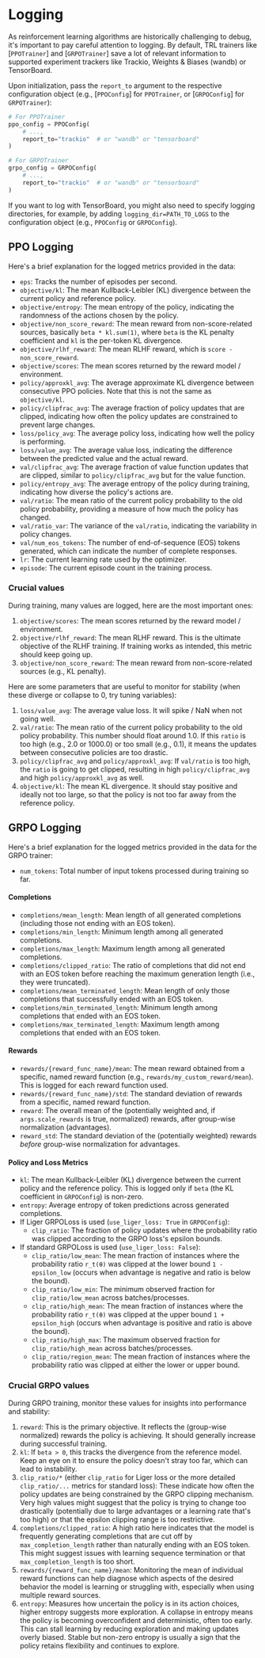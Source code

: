 # Logging

As reinforcement learning algorithms are historically challenging to debug, it's important to pay careful attention to logging.
By default, TRL trainers like [`PPOTrainer`] and [`GRPOTrainer`] save a lot of relevant information to supported experiment trackers like Trackio, Weights & Biases (wandb) or TensorBoard.

Upon initialization, pass the `report_to` argument to the respective configuration object (e.g., [`PPOConfig`] for `PPOTrainer`, or [`GRPOConfig`] for `GRPOTrainer`):

```python
# For PPOTrainer
ppo_config = PPOConfig(
    # ...,
    report_to="trackio"  # or "wandb" or "tensorboard"
)

# For GRPOTrainer
grpo_config = GRPOConfig(
    # ...,
    report_to="trackio"  # or "wandb" or "tensorboard"
)
```

If you want to log with TensorBoard, you might also need to specify logging directories, for example, by adding `logging_dir=PATH_TO_LOGS` to the configuration object (e.g., `PPOConfig` or `GRPOConfig`).

## PPO Logging

Here's a brief explanation for the logged metrics provided in the data:

* `eps`: Tracks the number of episodes per second.
* `objective/kl`: The mean Kullback-Leibler (KL) divergence between the current policy and reference policy.
* `objective/entropy`: The mean entropy of the policy, indicating the randomness of the actions chosen by the policy.
* `objective/non_score_reward`: The mean reward from non-score-related sources, basically `beta * kl.sum(1)`, where `beta` is the KL penalty coefficient and `kl` is the per-token KL divergence.
* `objective/rlhf_reward`: The mean RLHF reward, which is `score - non_score_reward`.
* `objective/scores`: The mean scores returned by the reward model / environment.
* `policy/approxkl_avg`: The average approximate KL divergence between consecutive PPO policies. Note that this is not the same as `objective/kl`.
* `policy/clipfrac_avg`: The average fraction of policy updates that are clipped, indicating how often the policy updates are constrained to prevent large changes.
* `loss/policy_avg`: The average policy loss, indicating how well the policy is performing.
* `loss/value_avg`: The average value loss, indicating the difference between the predicted value and the actual reward.
* `val/clipfrac_avg`: The average fraction of value function updates that are clipped, similar to `policy/clipfrac_avg` but for the value function.
* `policy/entropy_avg`: The average entropy of the policy during training, indicating how diverse the policy's actions are.
* `val/ratio`: The mean ratio of the current policy probability to the old policy probability, providing a measure of how much the policy has changed.
* `val/ratio_var`: The variance of the `val/ratio`, indicating the variability in policy changes.
* `val/num_eos_tokens`: The number of end-of-sequence (EOS) tokens generated, which can indicate the number of complete responses.
* `lr`: The current learning rate used by the optimizer.
* `episode`: The current episode count in the training process.

### Crucial values
During training, many values are logged, here are the most important ones:

1. `objective/scores`: The mean scores returned by the reward model / environment.
1. `objective/rlhf_reward`: The mean RLHF reward. This is the ultimate objective of the RLHF training. If training works as intended, this metric should keep going up.
1. `objective/non_score_reward`: The mean reward from non-score-related sources (e.g., KL penalty).

Here are some parameters that are useful to monitor for stability (when these diverge or collapse to 0, try tuning variables):

1. `loss/value_avg`: The average value loss. It will spike / NaN when not going well.
1. `val/ratio`: The mean ratio of the current policy probability to the old policy probability. This number should float around 1.0. If this `ratio` is too high (e.g., 2.0 or 1000.0) or too small (e.g., 0.1), it means the updates between consecutive policies are too drastic.
1. `policy/clipfrac_avg` and `policy/approxkl_avg`: If `val/ratio` is too high, the `ratio` is going to get clipped, resulting in high `policy/clipfrac_avg` and high `policy/approxkl_avg` as well.
1. `objective/kl`: The mean KL divergence. It should stay positive and ideally not too large, so that the policy is not too far away from the reference policy.

## GRPO Logging

Here's a brief explanation for the logged metrics provided in the data for the GRPO trainer:

* `num_tokens`: Total number of input tokens processed during training so far.

#### Completions

* `completions/mean_length`: Mean length of all generated completions (including those not ending with an EOS token).
* `completions/min_length`: Minimum length among all generated completions.
* `completions/max_length`: Maximum length among all generated completions.
* `completions/clipped_ratio`: The ratio of completions that did not end with an EOS token before reaching the maximum generation length (i.e., they were truncated).
* `completions/mean_terminated_length`: Mean length of only those completions that successfully ended with an EOS token.
* `completions/min_terminated_length`: Minimum length among completions that ended with an EOS token.
* `completions/max_terminated_length`: Maximum length among completions that ended with an EOS token.

#### Rewards

* `rewards/{reward_func_name}/mean`: The mean reward obtained from a specific, named reward function (e.g., `rewards/my_custom_reward/mean`). This is logged for each reward function used.
* `rewards/{reward_func_name}/std`: The standard deviation of rewards from a specific, named reward function.
* `reward`: The overall mean of the (potentially weighted and, if `args.scale_rewards` is true, normalized) rewards, after group-wise normalization (advantages).
* `reward_std`: The standard deviation of the (potentially weighted) rewards *before* group-wise normalization for advantages.

#### Policy and Loss Metrics

* `kl`: The mean Kullback-Leibler (KL) divergence between the current policy and the reference policy. This is logged only if `beta` (the KL coefficient in `GRPOConfig`) is non-zero.
* `entropy`: Average entropy of token predictions across generated completions.
* If Liger GRPOLoss is used (`use_liger_loss: True` in `GRPOConfig`):
    *   `clip_ratio`: The fraction of policy updates where the probability ratio was clipped according to the GRPO loss's epsilon bounds.
* If standard GRPOLoss is used (`use_liger_loss: False`):
    *   `clip_ratio/low_mean`: The mean fraction of instances where the probability ratio `r_t(θ)` was clipped at the lower bound `1 - epsilon_low` (occurs when advantage is negative and ratio is below the bound).
    *   `clip_ratio/low_min`: The minimum observed fraction for `clip_ratio/low_mean` across batches/processes.
    *   `clip_ratio/high_mean`: The mean fraction of instances where the probability ratio `r_t(θ)` was clipped at the upper bound `1 + epsilon_high` (occurs when advantage is positive and ratio is above the bound).
    *   `clip_ratio/high_max`: The maximum observed fraction for `clip_ratio/high_mean` across batches/processes.
    *   `clip_ratio/region_mean`: The mean fraction of instances where the probability ratio was clipped at either the lower or upper bound.

### Crucial GRPO values

During GRPO training, monitor these values for insights into performance and stability:

1.  `reward`: This is the primary objective. It reflects the (group-wise normalized) rewards the policy is achieving. It should generally increase during successful training.
1.  `kl`: If `beta > 0`, this tracks the divergence from the reference model. Keep an eye on it to ensure the policy doesn't stray too far, which can lead to instability.
1.  `clip_ratio/*` (either `clip_ratio` for Liger loss or the more detailed `clip_ratio/...` metrics for standard loss): These indicate how often the policy updates are being constrained by the GRPO clipping mechanism. Very high values might suggest that the policy is trying to change too drastically (potentially due to large advantages or a learning rate that's too high) or that the epsilon clipping range is too restrictive.
1.  `completions/clipped_ratio`: A high ratio here indicates that the model is frequently generating completions that are cut off by `max_completion_length` rather than naturally ending with an EOS token. This might suggest issues with learning sequence termination or that `max_completion_length` is too short.
1. `rewards/{reward_func_name}/mean`: Monitoring the mean of individual reward functions can help diagnose which aspects of the desired behavior the model is learning or struggling with, especially when using multiple reward sources.
1. `entropy`: Measures how uncertain the policy is in its action choices, higher entropy suggests more exploration. A collapse in entropy means the policy is becoming overconfident and deterministic, often too early. This can stall learning by reducing exploration and making updates overly biased. Stable but non-zero entropy is usually a sign that the policy retains flexibility and continues to explore.

